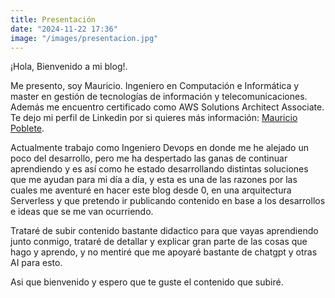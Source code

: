 ```yaml
--- 
title: Presentación
date: "2024-11-22 17:36"
image: "/images/presentacion.jpg"
--- 
```


¡Hola, Bienvenido a mi blog!. 

Me presento, soy Mauricio. Ingeniero en Computación e Informática y master en gestión de tecnologías de información y telecomunicaciones. Además me encuentro certificado como AWS Solutions Architect Associate. Te dejo mi perfil de Linkedin por si quieres más información: [Mauricio Poblete](https://linkedin.com/in/mauricio-poblete-carrillo).

Actualmente trabajo como Ingeniero Devops en donde me he alejado un poco del desarrollo, pero me ha despertado las ganas de continuar aprendiendo y es así como he estado desarrollando distintas soluciones que me ayudan para mi día a día, y esta es una de las razones por las cuales me aventuré en hacer este blog desde 0, en una arquitectura Serverless y que pretendo ir publicando contenido en base a los desarrollos e ideas que se me van ocurriendo. 

Trataré de subir contenido bastante didactico para que vayas aprendiendo junto conmigo, trataré de detallar y explicar gran parte de las cosas que hago y aprendo, y no mentiré que me apoyaré bastante de chatgpt y otras AI para esto. 

Asi que bienvenido y espero que te guste el contenido que subiré.